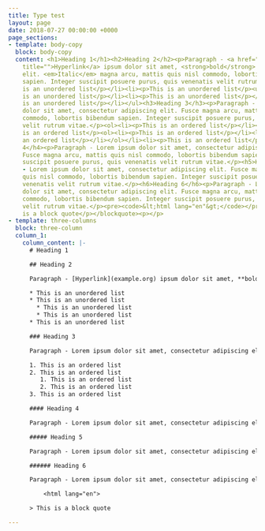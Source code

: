 ```yaml
---
title: Type test
layout: page
date: 2018-07-27 00:00:00 +0000
page_sections:
- template: body-copy
  block: body-copy
  content: <h1>Heading 1</h1><h2>Heading 2</h2><p>Paragraph - <a href="example.org"
    title="">Hyperlink</a> ipsum dolor sit amet, <strong>bold</strong> adipiscing
    elit. <em>Italic</em> magna arcu, mattis quis nisl commodo, lobortis bibendum
    sapien. Integer suscipit posuere purus, quis venenatis velit rutrum vitae.</p><ul><li><p>This
    is an unordered list</p></li><li><p>This is an unordered list</p><ul><li><p>This
    is an unordered list</p></li><li><p>This is an unordered list</p></li></ul></li><li><p>This
    is an unordered list</p></li></ul><h3>Heading 3</h3><p>Paragraph - Lorem ipsum
    dolor sit amet, consectetur adipiscing elit. Fusce magna arcu, mattis quis nisl
    commodo, lobortis bibendum sapien. Integer suscipit posuere purus, quis venenatis
    velit rutrum vitae.</p><ol><li><p>This is an ordered list</p></li><li><p>This
    is an ordered list</p><ol><li><p>This is an ordered list</p></li><li><p>This is
    an ordered list</p></li></ol></li><li><p>This is an ordered list</p></li></ol><h4>Heading
    4</h4><p>Paragraph - Lorem ipsum dolor sit amet, consectetur adipiscing elit.
    Fusce magna arcu, mattis quis nisl commodo, lobortis bibendum sapien. Integer
    suscipit posuere purus, quis venenatis velit rutrum vitae.</p><h5>Heading 5</h5><p>Paragraph
    - Lorem ipsum dolor sit amet, consectetur adipiscing elit. Fusce magna arcu, mattis
    quis nisl commodo, lobortis bibendum sapien. Integer suscipit posuere purus, quis
    venenatis velit rutrum vitae.</p><h6>Heading 6</h6><p>Paragraph - Lorem ipsum
    dolor sit amet, consectetur adipiscing elit. Fusce magna arcu, mattis quis nisl
    commodo, lobortis bibendum sapien. Integer suscipit posuere purus, quis venenatis
    velit rutrum vitae.</p><pre><code>&lt;html lang="en"&gt;</code></pre><blockquote><p>This
    is a block quote</p></blockquote><p></p>
- template: three-columns
  block: three-column
  column_1:
    column_content: |-
      # Heading 1

      ## Heading 2

      Paragraph - [Hyperlink](example.org) ipsum dolor sit amet, **bold** adipiscing elit. _Italic_ magna arcu, mattis quis nisl commodo, lobortis bibendum sapien. Integer suscipit posuere purus, quis venenatis velit rutrum vitae.

      * This is an unordered list
      * This is an unordered list
        * This is an unordered list
        * This is an unordered list
      * This is an unordered list

      ### Heading 3

      Paragraph - Lorem ipsum dolor sit amet, consectetur adipiscing elit. Fusce magna arcu, mattis quis nisl commodo, lobortis bibendum sapien. Integer suscipit posuere purus, quis venenatis velit rutrum vitae.

      1. This is an ordered list
      2. This is an ordered list
         1. This is an ordered list
         2. This is an ordered list
      3. This is an ordered list

      #### Heading 4

      Paragraph - Lorem ipsum dolor sit amet, consectetur adipiscing elit. Fusce magna arcu, mattis quis nisl commodo, lobortis bibendum sapien. Integer suscipit posuere purus, quis venenatis velit rutrum vitae.

      ##### Heading 5

      Paragraph - Lorem ipsum dolor sit amet, consectetur adipiscing elit. Fusce magna arcu, mattis quis nisl commodo, lobortis bibendum sapien. Integer suscipit posuere purus, quis venenatis velit rutrum vitae.

      ###### Heading 6

      Paragraph - Lorem ipsum dolor sit amet, consectetur adipiscing elit. Fusce magna arcu, mattis quis nisl commodo, lobortis bibendum sapien. Integer suscipit posuere purus, quis venenatis velit rutrum vitae.

          <html lang="en">

      > This is a block quote

---
```

